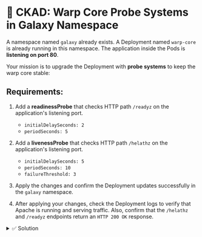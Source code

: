 # 🌌 CKAD: Warp Core Probe Systems in Galaxy Namespace

A namespace named `galaxy` already exists. A Deployment named `warp-core` is already running in this namespace. The application inside the Pods is **listening on port 80**.

Your mission is to upgrade the Deployment with **probe systems** to keep the warp core stable:

## Requirements:

1. Add a **readinessProbe** that checks HTTP path `/readyz` on the application's listening port.
   - `initialDelaySeconds: 2`
   - `periodSeconds: 5`

2. Add a **livenessProbe** that checks HTTP path `/helathz` on the application's listening port.
   - `initialDelaySeconds: 5`
   - `periodSeconds: 10`
   - `failureThreshold: 3`

3. Apply the changes and confirm the Deployment updates successfully in the `galaxy` namespace.
4. After applying your changes, check the Deployment logs to verify that Apache is running and serving traffic. Also, confirm that the `/helathz` and `/readyz` endpoints return an `HTTP 200 OK` response.


<details>
<summary>✅ Solution</summary>

**Option 1: Using kubectl edit**
```bash
kubectl -n galaxy edit deployment warp-core
```

Add the following probes under the `httpd` container section:

```yaml
        readinessProbe:
          httpGet:
            path: /readyz
            port: 80
          initialDelaySeconds: 2
          periodSeconds: 5
        livenessProbe:
          httpGet:
            path: /helathz
            port: 80
          initialDelaySeconds: 5
          periodSeconds: 10
          failureThreshold: 3
```

**Option 2: Using kubectl patch**
```bash
kubectl -n galaxy patch deployment warp-core --type='json' -p='[
  {
    "op": "add",
    "path": "/spec/template/spec/containers/0/readinessProbe",
    "value": {
      "httpGet": {
        "path": "/readyz",
        "port": 80
      },
      "initialDelaySeconds": 2,
      "periodSeconds": 5
    }
  },
  {
    "op": "add",
    "path": "/spec/template/spec/containers/0/livenessProbe",
    "value": {
      "httpGet": {
        "path": "/helathz",
        "port": 80
      },
      "initialDelaySeconds": 5,
      "periodSeconds": 10,
      "failureThreshold": 3
    }
  }
]'
```

**Option 3: Complete YAML**
```bash
cat <<'EOF' | kubectl apply -f -
apiVersion: apps/v1
kind: Deployment
metadata:
  name: warp-core
  namespace: galaxy
spec:
  replicas: 2
  selector:
    matchLabels:
      app: warp-core
  template:
    metadata:
      labels:
        app: warp-core
    spec:
      containers:
      - name: httpd
        image: public.ecr.aws/docker/library/httpd:latest
        ports:
        - containerPort: 80
        volumeMounts:
        - name: health-pages
          mountPath: /usr/local/apache2/htdocs
        readinessProbe:
          httpGet:
            path: /readyz
            port: 80
          initialDelaySeconds: 2
          periodSeconds: 5
        livenessProbe:
          httpGet:
            path: /helathz
            port: 80
          initialDelaySeconds: 5
          periodSeconds: 10
          failureThreshold: 3
      volumes:
      - name: health-pages
        configMap:
          name: warp-core-pages
EOF
```

**Verify the deployment:**
```bash
kubectl -n galaxy get deployment warp-core
kubectl -n galaxy get pods
kubectl -n galaxy describe deployment warp-core
```

</details>
